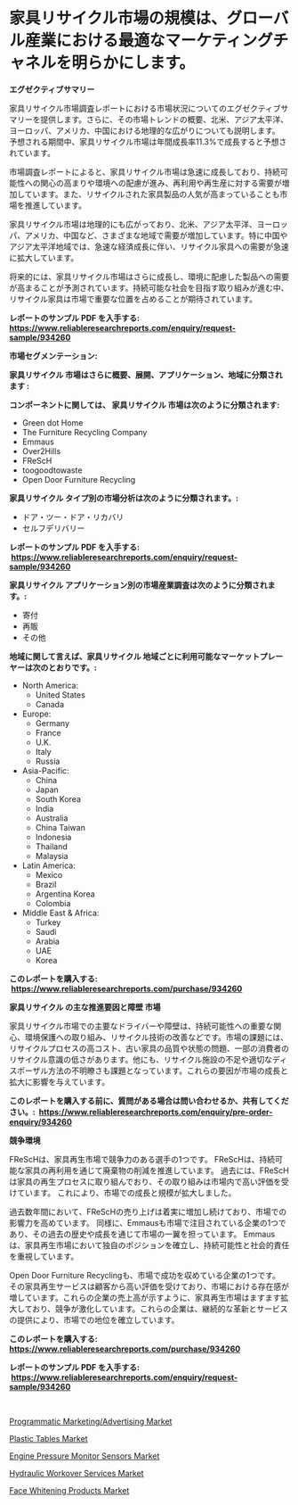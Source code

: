 <p><h1>家具リサイクル市場の規模は、グローバル産業における最適なマーケティングチャネルを明らかにします。</h1></p><p><strong>エグゼクティブサマリー</strong></p>
<p><p>家具リサイクル市場調査レポートにおける市場状況についてのエグゼクティブサマリーを提供します。さらに、その市場トレンドの概要、北米、アジア太平洋、ヨーロッパ、アメリカ、中国における地理的な広がりについても説明します。 予想される期間中、家具リサイクル市場は年間成長率11.3%で成長すると予想されています。</p><p>市場調査レポートによると、家具リサイクル市場は急速に成長しており、持続可能性への関心の高まりや環境への配慮が進み、再利用や再生産に対する需要が増加しています。また、リサイクルされた家具製品の人気が高まっていることも市場を推進しています。</p><p>家具リサイクル市場は地理的にも広がっており、北米、アジア太平洋、ヨーロッパ、アメリカ、中国など、さまざまな地域で需要が増加しています。特に中国やアジア太平洋地域では、急速な経済成長に伴い、リサイクル家具への需要が急速に拡大しています。</p><p>将来的には、家具リサイクル市場はさらに成長し、環境に配慮した製品への需要が高まることが予測されています。持続可能な社会を目指す取り組みが進む中、リサイクル家具は市場で重要な位置を占めることが期待されています。</p></p>
<p><strong>レポートのサンプル PDF を入手する: <a href="https://www.reliableresearchreports.com/enquiry/request-sample/934260">https://www.reliableresearchreports.com/enquiry/request-sample/934260</a></strong></p>
<p><strong>市場セグメンテーション:</strong></p>
<p><strong> 家具リサイクル 市場はさらに概要、展開、アプリケーション、地域に分類されます :</strong></p>
<p><strong>コンポーネントに関しては、 家具リサイクル 市場は次のように分類されます: &nbsp;</strong></p>
<p><ul><li>Green dot Home</li><li>The Furniture Recycling Company</li><li>Emmaus</li><li>Over2Hills</li><li>FReScH</li><li>toogoodtowaste</li><li>Open Door Furniture Recycling</li></ul></p>
<p><strong> 家具リサイクル タイプ別の市場分析は次のように分類されます。:</strong></p>
<p><ul><li>ドア・ツー・ドア・リカバリ</li><li>セルフデリバリー</li></ul></p>
<p><strong>レポートのサンプル PDF を入手する: &nbsp;<a href="https://www.reliableresearchreports.com/enquiry/request-sample/934260">https://www.reliableresearchreports.com/enquiry/request-sample/934260</a></strong></p>
<p><strong> 家具リサイクル アプリケーション別の市場産業調査は次のように分類されます。:</strong></p>
<p><ul><li>寄付</li><li>再販</li><li>その他</li></ul></p>
<p><strong>地域に関して言えば、家具リサイクル 地域ごとに利用可能なマーケットプレーヤーは次のとおりです。:</strong></p>
<p><ul>
    <li>
        North America:
        <ul>
            <li>United States</li>
            <li>Canada</li>
        </ul>
    </li>
    <li>
        Europe:
        <ul>
            <li>Germany</li>
            <li>France</li>
            <li>U.K.</li>
            <li>Italy</li>
            <li>Russia</li>
        </ul>
    </li>
    <li>
        Asia-Pacific:
        <ul>
            <li>China</li>
            <li>Japan</li>
            <li>South Korea</li>
            <li>India</li>
            <li>Australia</li>
            <li>China Taiwan</li>
            <li>Indonesia</li>
            <li>Thailand</li>
            <li>Malaysia</li>
        </ul>
    </li>
    <li>
        Latin America:
        <ul>
            <li>Mexico</li>
            <li>Brazil</li>
            <li>Argentina Korea</li>
            <li>Colombia</li>
        </ul>
    </li>
    <li>
        Middle East & Africa:
        <ul>
            <li>Turkey</li>
            <li>Saudi</li>
            <li>Arabia</li>
            <li>UAE</li>
            <li>Korea</li>
        </ul>
    </li>
    </ul></p>
<p><strong>このレポートを購入する: &nbsp;<a href="https://www.reliableresearchreports.com/purchase/934260">https://www.reliableresearchreports.com/purchase/934260</a></strong></p>
<p><strong>家具リサイクル の主な推進要因と障壁 市場</strong></p>
<p><p>家具リサイクル市場での主要なドライバーや障壁は、持続可能性への重要な関心、環境保護への取り組み、リサイクル技術の改善などです。市場の課題には、リサイクルプロセスの高コスト、古い家具の品質や状態の問題、一部の消費者のリサイクル意識の低さがあります。他にも、リサイクル施設の不足や適切なディスポーザル方法の不明瞭さも課題となっています。これらの要因が市場の成長と拡大に影響を与えています。</p></p>
<p><strong>このレポートを購入する前に、質問がある場合は問い合わせるか、共有してください。:&nbsp; <a href="https://www.reliableresearchreports.com/enquiry/pre-order-enquiry/934260">https://www.reliableresearchreports.com/enquiry/pre-order-enquiry/934260</a></strong></p>
<p><strong>競争環境</strong></p>
<p><p>FReScHは、家具再生市場で競争力のある選手の1つです。 FReScHは、持続可能な家具の再利用を通じて廃棄物の削減を推進しています。 過去には、FReScHは家具の再生プロセスに取り組んでおり、その取り組みは市場内で高い評価を受けています。 これにより、市場での成長と規模が拡大しました。</p><p>過去数年間において、FReScHの売り上げは着実に増加し続けており、市場での影響力を高めています。 同様に、Emmausも市場で注目されている企業の1つであり、その過去の歴史や成長を通じて市場の一翼を担っています。 Emmausは、家具再生市場において独自のポジションを確立し、持続可能性と社会的責任を重視しています。</p><p>Open Door Furniture Recyclingも、市場で成功を収めている企業の1つです。 その家具再生サービスは顧客から高い評価を受けており、市場における存在感が増しています。これらの企業の売上高が示すように、家具再生市場はますます拡大しており、競争が激化しています。これらの企業は、継続的な革新とサービスの提供により、市場での地位を確立しています。</p></p>
<p><strong>このレポートを購入する: &nbsp; <a href="https://www.reliableresearchreports.com/purchase/934260">https://www.reliableresearchreports.com/purchase/934260</a></strong></p>
<p><strong>レポートのサンプル PDF を入手する: &nbsp;<a href="https://www.reliableresearchreports.com/enquiry/request-sample/934260">https://www.reliableresearchreports.com/enquiry/request-sample/934260</a></strong><strong></strong></p>
<p>&nbsp;</p>
<p><p><a href="https://issuu.com/reportprime-2/docs/programmatic-marketingadvertising-market-size-2030">Programmatic Marketing/Advertising Market</a></p><p><a href="https://view.publitas.com/reportprime-1/plastic-tables-market-analysis-and-market-size-global-industry-overview-market-segmentation-and-forecast-2024-to-2031/">Plastic Tables Market</a></p><p><a href="https://natural-crush-b99.notion.site/Engine-Pressure-Monitor-Sensors-Market-Dynamics-2024-2031-Also-about-Its-Market-Trends-Projections-e66c22fb909f4a78a87cb8f7d711ed46">Engine Pressure Monitor Sensors Market</a></p><p><a href="https://github.com/bmorecock/Market-Research-Report-List-2/blob/main/hydraulic-workover-services-market.md">Hydraulic Workover Services Market</a></p><p><a href="https://view.publitas.com/reportprime-1/face-whitening-products-market-offers-provide-insightful-data-for-the-time-period-from-2024-to-2031-and-also-provide-analysis-based-on-application-type-and-region/">Face Whitening Products Market</a></p></p>